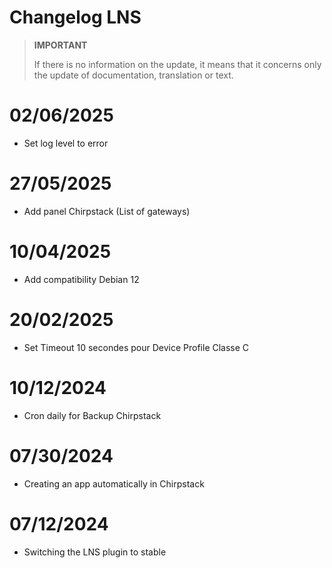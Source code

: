 # Changelog LNS

>**IMPORTANT**
>
>If there is no information on the update, it means that it concerns only the update of documentation, translation or text.

# 02/06/2025

- Set log level to error

# 27/05/2025

- Add panel Chirpstack (List of gateways)

# 10/04/2025

- Add compatibility Debian 12

# 20/02/2025

- Set Timeout 10 secondes pour Device Profile Classe C

# 10/12/2024

- Cron daily for Backup Chirpstack

# 07/30/2024

- Creating an app automatically in Chirpstack

# 07/12/2024

- Switching the LNS plugin to stable